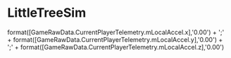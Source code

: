 # LittleTreeSim

format([GameRawData.CurrentPlayerTelemetry.mLocalAccel.x],'0.00') + ';' + 
format([GameRawData.CurrentPlayerTelemetry.mLocalAccel.y],'0.00') + ';' + 
format([GameRawData.CurrentPlayerTelemetry.mLocalAccel.z],'0.00')
